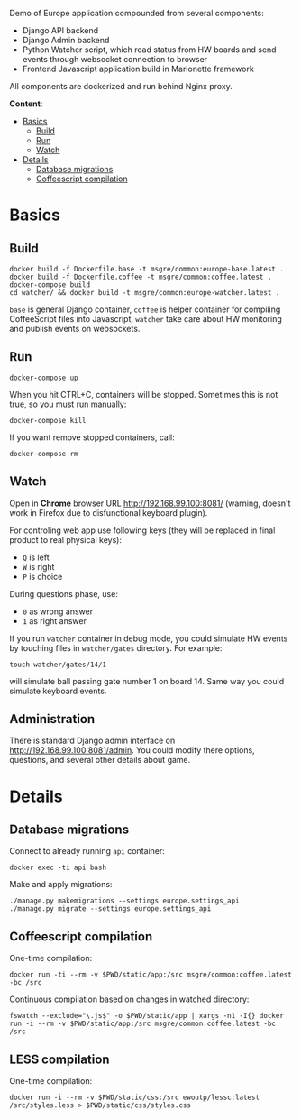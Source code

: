 Demo of Europe application compounded from several components:

* Django API backend
* Django Admin backend
* Python Watcher script, which read status from HW boards and send events
  through websocket connection to browser
* Frontend Javascript application build in Marionette framework

All components are dockerized and run behind Nginx proxy.

**Content**:

* [Basics](#basics)
    * [Build](#build)
    * [Run](#run)
    * [Watch](#watch)
* [Details](#details)
    * [Database migrations](#database-migrations)
    * [Coffeescript compilation](#coffeescript-compilation)

# Basics

## Build

    docker build -f Dockerfile.base -t msgre/common:europe-base.latest .
    docker build -f Dockerfile.coffee -t msgre/common:coffee.latest .
    docker-compose build
    cd watcher/ && docker build -t msgre/common:europe-watcher.latest .

`base` is general Django container, `coffee` is helper container for compiling 
CoffeeScript files into Javascript, `watcher` take care about HW monitoring
and publish events on websockets.

## Run

    docker-compose up

When you hit CTRL+C, containers will be stopped. Sometimes this is not true,
so you must run manually:

    docker-compose kill

If you want remove stopped containers, call:

    docker-compose rm

## Watch

Open in **Chrome** browser URL http://192.168.99.100:8081/
(warning, doesn't work in Firefox due to disfunctional keyboard plugin).

For controling web app use following keys (they will be replaced in final 
product to real physical keys):

* `Q` is left
* `W` is right
* `P` is choice

During questions phase, use:

* `0` as wrong answer
* `1` as right answer

If you run `watcher` container in debug mode, you could simulate HW events by
touching files in `watcher/gates` directory. For example:

    touch watcher/gates/14/1

will simulate ball passing gate number 1 on board 14. Same way you could 
simulate keyboard events.

## Administration

There is standard Django admin interface on http://192.168.99.100:8081/admin.
You could modify there options, questions, and several other details about
game.

# Details

## Database migrations

Connect to already running `api` container:

    docker exec -ti api bash

Make and apply migrations:

    ./manage.py makemigrations --settings europe.settings_api
    ./manage.py migrate --settings europe.settings_api

## Coffeescript compilation

One-time compilation:

    docker run -ti --rm -v $PWD/static/app:/src msgre/common:coffee.latest -bc /src

Continuous compilation based on changes in watched directory:

    fswatch --exclude="\.js$" -o $PWD/static/app | xargs -n1 -I{} docker run -i --rm -v $PWD/static/app:/src msgre/common:coffee.latest -bc /src

## LESS compilation

One-time compilation:

    docker run -i --rm -v $PWD/static/css:/src ewoutp/lessc:latest /src/styles.less > $PWD/static/css/styles.css
